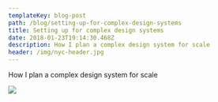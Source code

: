 ```yaml
---
templateKey: blog-post
path: /blog/setting-up-for-complex-design-systems
title: Setting up for complex design systems
date: 2018-01-23T19:14:30.468Z
description: How I plan a complex design system for scale
header: /img/nyc-header.jpg
---
```

How I plan a complex design system for scale

![](/img/pressure-p.jpg)
